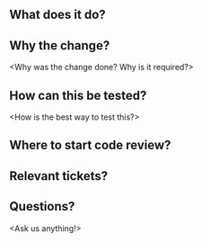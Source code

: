 
## What does it do?
<Describe the change done>

## Why the change?
<Why was the change done? Why is it required?>

## How can this be tested?
<How is the best way to test this?>

## Where to start code review?
<Point us to a good place to start reviewing>

## Relevant tickets?
<Please link any relevant tickets>

## Questions?
<Ask us anything!>


